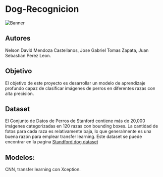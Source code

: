 # Dog-Recognicion

![Banner](https://github.com/NelsonMendoza1021/Dog-Recognicion/assets/92164946/73583e70-3094-4b8d-bdfa-22b35281cd4b)


## Autores
Nelson David Mendoza Castellanos, Jose Gabriel Tomas Zapata, Juan Sebastian Perez Leon.

## Objetivo
El objetivo de este proyecto es desarrollar un modelo de aprendizaje profundo capaz de clasificar imágenes de perros en diferentes razas con alta precisión. 

## Dataset
El Conjunto de Datos de Perros de Stanford contiene más de 20,000 imágenes categorizadas en 120 razas con bounding boxes. La cantidad de fotos para cada raza es relativamente baja, lo que generalmente es una buena razón para emplear transfer learning.
Este dataset se puede encontrar en la pagina [Standford dog dataset](http://vision.stanford.edu/aditya86/ImageNetDogs/)

## Modelos:
CNN, transfer learning con Xception.

